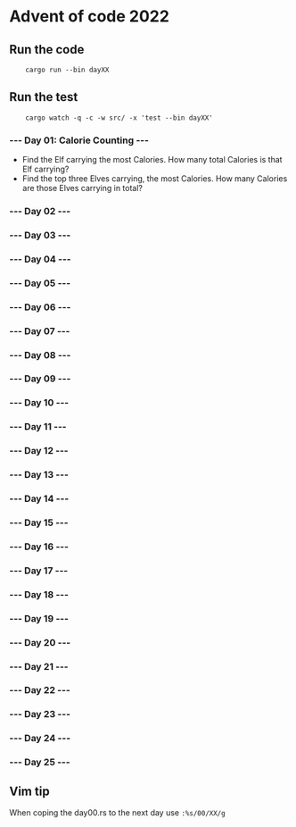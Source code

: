 # Advent of code 2022

## Run the code
```bach
    cargo run --bin dayXX
```

## Run the test
```bach
    cargo watch -q -c -w src/ -x 'test --bin dayXX'
```

### --- Day 01: Calorie Counting ---
* Find the Elf carrying the most Calories. How many total Calories is that Elf carrying?
* Find the top three Elves carrying, the most Calories. How many Calories are those 
  Elves carrying in total?

### --- Day 02 ---

### --- Day 03 ---

### --- Day 04 ---

### --- Day 05 ---

### --- Day 06 ---

### --- Day 07 ---

### --- Day 08 ---

### --- Day 09 ---

### --- Day 10 ---

### --- Day 11 ---

### --- Day 12 ---

### --- Day 13 ---

### --- Day 14 ---

### --- Day 15 ---

### --- Day 16 ---

### --- Day 17 ---

### --- Day 18 ---

### --- Day 19 ---

### --- Day 20 ---

### --- Day 21 ---

### --- Day 22 ---

### --- Day 23 ---

### --- Day 24 ---

### --- Day 25 ---

## Vim tip

When coping the day00.rs to the next day use ```:%s/00/XX/g```
